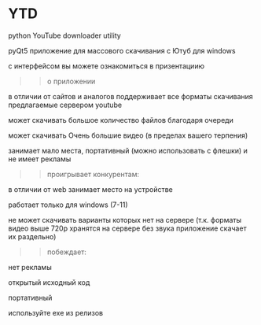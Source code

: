 # YTD
python YouTube downloader utility

pyQt5 приложение для массового скачивания с Ютуб для windows 

с интерфейсом вы можете ознакомиться в призентациию

>> о приложении

в отличии от сайтов и аналогов поддерживает все форматы скачивания предлагаемые сервером youtube

может скачивать большое количество файлов благодаря очереди

может скачивать Очень большие видео (в пределах вашего терпения)

занимает мало места, портативный (можно использовать с флешки) и не имеет рекламы

>> проигрывает конкурентам:

в отличии от web занимает место на устройстве

работает только для windows (7-11)

не может скачивать варианты которых нет на сервере (т.к. форматы видео выше 720р хранятся на сервере без звука приложение скачает их раздельно)

>> побеждает:

нет рекламы

открытый исходный код

портативный


используйте exe из релизов
